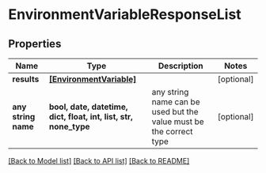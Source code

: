 # EnvironmentVariableResponseList


## Properties
Name | Type | Description | Notes
------------ | ------------- | ------------- | -------------
**results** | [**[EnvironmentVariable]**](EnvironmentVariable.md) |  | [optional] 
**any string name** | **bool, date, datetime, dict, float, int, list, str, none_type** | any string name can be used but the value must be the correct type | [optional]

[[Back to Model list]](../README.md#documentation-for-models) [[Back to API list]](../README.md#documentation-for-api-endpoints) [[Back to README]](../README.md)


